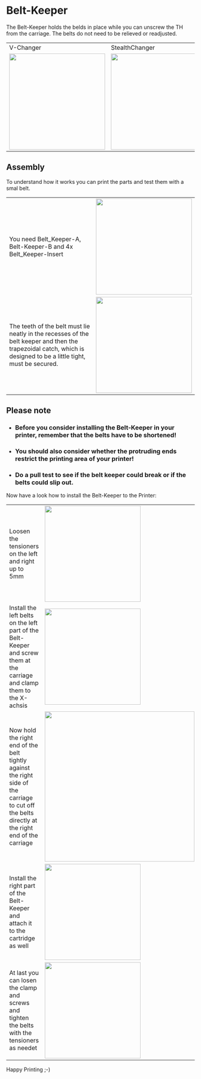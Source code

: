 # Belt-Keeper

The Belt-Keeper holds the belds in place while you can unscrew the TH from the carriage.
The belts do not need to be relieved or readjusted.

||||
|---|---|---|
| V-Changer | StealthChanger | TapChanger |
|<img width="256px" src="https://github.com/user-attachments/assets/0d7daf83-f084-4e1f-bdfa-2606646c24ce" /> |<img width="256px" src="https://github.com/user-attachments/assets/0630c0e7-0b08-4971-b434-841750bf953f" /> | <img width="256px" src="https://github.com/user-attachments/assets/76870d51-2af9-402d-ac60-6ccf335e5e11" /> |

## Assembly

To understand how it works you can print the parts and test them with a smal belt.

|||
|---|---|
| You need Belt_Keeper-A, Belt-Keeper-B and 4x Belt_Keeper-Insert|<img width="256px" src="https://github.com/user-attachments/assets/4a2c7773-d87f-473e-aa31-2083badd60b5" /> 
| The teeth of the belt must lie neatly in the recesses of the belt keeper and then the trapezoidal catch, which is designed to be a little tight, must be secured. | <img width="256px" src="https://github.com/user-attachments/assets/7b7d4b89-b4b5-4fb5-bf42-6a32643e563a" /> 

## Please note

- ### Before you consider installing the Belt-Keeper in your printer, remember that the belts have to be shortened! 
- ### You should also consider whether the protruding ends restrict the printing area of your printer!
- ### Do a pull test to see if the belt keeper could break or if the belts could slip out.

Now have a look how to install the Belt-Keeper to the Printer:

||||
|---|---|---|
|Loosen the tensioners on the left and right up to 5mm| <img width="256px" src="https://github.com/user-attachments/assets/8a7a6ae6-e9d4-4e86-ab03-85a4fe6e2360" /> | <img width="256px" src="https://github.com/user-attachments/assets/6e985ece-43c9-4c5d-9a51-a5ad0935337b" />
|Install the left belts on the left part of the Belt-Keeper and screw them at the carriage and clamp them to the X-achsis| <img width="256px" src="https://github.com/user-attachments/assets/42e08e27-2f15-4374-a8e4-56c077abbdfa" /> | <img width="256px" src="https://github.com/user-attachments/assets/ee087661-316f-4fa4-b632-a7600714da41" />
|Now hold the right end of the belt tightly against the right side of the carriage to cut off the belts directly at the right end of the carriage|<img width="400px" src="https://github.com/user-attachments/assets/e42599b6-cde2-46c4-843c-1b4e81065f4b" />
|Install the right part of the Belt-Keeper and attach it to the cartridge as well|<img width="256px" src="https://github.com/user-attachments/assets/34cbeda9-7fcf-48f8-85a3-7caa74a9fda3" /> | <img width="256px" src="https://github.com/user-attachments/assets/27338074-7557-4647-9afb-46b248525f5b" />
|At last you can losen the clamp and screws and tighten the belts with the tensioners as needet | <img width="256px" src="https://github.com/user-attachments/assets/161717e5-692c-43a2-8222-a4def1c57c1c" />

Happy Printing ;-)



